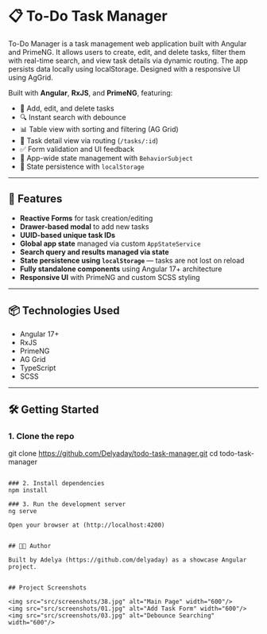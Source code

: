 # 📋 To-Do Task Manager
To-Do Manager is a task management web application built with Angular and PrimeNG. It allows users to create, edit, and delete tasks, filter them with real-time search, and view task details via dynamic routing. The app persists data locally using localStorage. Designed with a responsive UI using AgGrid.

Built with **Angular**, **RxJS**, and **PrimeNG**, featuring:

- 📝 Add, edit, and delete tasks  
- 🔍 Instant search with debounce  
- 📊 Table view with sorting and filtering (AG Grid)  
- 📂 Task detail view via routing (`/tasks/:id`)  
- ✅ Form validation and UI feedback  
- 🧠 App-wide state management with `BehaviorSubject`  
- 💾 State persistence with `localStorage`

---

## 🚀 Features

- **Reactive Forms** for task creation/editing  
- **Drawer-based modal** to add new tasks  
- **UUID-based unique task IDs**  
- **Global app state** managed via custom `AppStateService`  
- **Search query and results managed via state**  
- **State persistence using `localStorage`** — tasks are not lost on reload  
- **Fully standalone components** using Angular 17+ architecture  
- **Responsive UI** with PrimeNG and custom SCSS styling  

---

## 📦 Technologies Used

- Angular 17+
- RxJS
- PrimeNG
- AG Grid
- TypeScript
- SCSS

---

## 🛠️ Getting Started

### 1. Clone the repo

git clone  https://github.com/Delyaday/todo-task-manager.git
cd todo-task-manager
```

### 2. Install dependencies
npm install

### 3. Run the development server
ng serve

Open your browser at (http://localhost:4200)


## 🧑‍💻 Author

Built by Adelya (https://github.com/delyaday) as a showcase Angular project.


## Project Screenshots

<img src="src/screenshots/38.jpg" alt="Main Page" width="600"/>
<img src="src/screenshots/01.jpg" alt="Add Task Form" width="600"/>
<img src="src/screenshots/03.jpg" alt="Debounce Searching" width="600"/>
